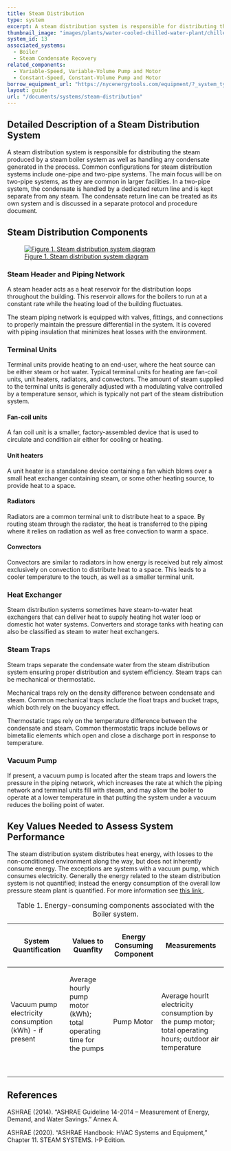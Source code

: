 ```yaml
---
title: Steam Distribution
type: system
excerpt: A steam distribution system is responsible for distributing the steam produced by a steam boiler system as well as handling any condensate generated in the process.
thumbnail_image: "images/plants/water-cooled-chilled-water-plant/chilled-water-plant-overview.jpeg"
system_id: 13
associated_systems:
  - Boiler
  - Steam Condensate Recovery
related_components:
  - Variable-Speed, Variable-Volume Pump and Motor
  - Constant-Speed, Constant-Volume Pump and Motor
borrow_equipment_url: "https://nycenergytools.com/equipment/?_system_type=condenser-water-loop"
layout: guide
url: "/documents/systems/steam-distribution"
---
```


## Detailed Description of a Steam Distribution System

A steam distribution system is responsible for distributing the steam produced by a steam boiler system as well as handling any condensate generated in the process. Common configurations for steam distribution systems include one-pipe and two-pipe systems. The main focus will be on two-pipe systems, as they are common in larger facilities. In a two-pipe system, the condensate is handled by a dedicated return line and is kept separate from any steam. The condensate return line can be treated as its own system and is discussed in a separate protocol and procedure document.

## Steam Distribution Components

<a href="/images/systems/steam-distribution/steam-distribution figure 1.png">
<figure class="figure mb-3 mt-3">
  <img src="/images/systems/steam-distribution/steam-distribution figure 1.png" class="figure-img img-fluid rounded" alt="Figure 1. Steam distribution system diagram">
  <figcaption class="figure-caption text-left">Figure 1. Steam distribution system diagram</figcaption>
</figure>
</a>

### Steam Header and Piping Network

A steam header acts as a heat reservoir for the distribution loops throughout the building. This reservoir allows for the boilers to run at a constant rate while the heating load of the building fluctuates. 

The steam piping network is equipped with valves, fittings, and connections to properly maintain the pressure differential in the system. It is covered with piping insulation that minimizes heat losses with the environment.  

### Terminal Units 

Terminal units provide heating to an end-user, where the heat source can be either steam or hot water. Typical terminal units for heating are fan-coil units, unit heaters, radiators, and convectors. The amount of steam supplied to the terminal units is generally adjusted with a modulating valve controlled by a temperature sensor, which is typically not part of the steam distribution system. 
 
#### Fan-coil units 

A fan coil unit is a smaller, factory-assembled device that is used to circulate and condition air either for cooling or heating. 

#### Unit heaters 

A unit heater is a standalone device containing a fan which blows over a small heat exchanger containing steam, or some other heating source, to provide heat to a space. 

#### Radiators 

Radiators are a common terminal unit to distribute heat to a space. By routing steam through the radiator, the heat is transferred to the piping where it relies on radiation as well as free convection to warm a space. 

#### Convectors 

Convectors are similar to radiators in how energy is received but rely almost exclusively on convection to distribute heat to a space. This leads to a cooler temperature to the touch, as well as a smaller terminal unit. 

### Heat Exchanger 

Steam distribution systems sometimes have steam-to-water heat exchangers that can deliver heat to supply heating hot water loop or domestic hot water systems. Converters and storage tanks with heating can also be classified as steam to water heat exchangers.  
 
### Steam Traps  

Steam traps separate the condensate water from the steam distribution system ensuring proper distribution and system efficiency. Steam traps can be mechanical or thermostatic. 

Mechanical traps rely on the density difference between condensate and steam. Common mechanical traps include the float traps and bucket traps, which both rely on the buoyancy effect. 

Thermostatic traps rely on the temperature difference between the condensate and steam. Common thermostatic traps include bellows or bimetallic elements which open and close a discharge port in response to temperature. 
 
### Vacuum Pump 

If present, a vacuum pump is located after the steam traps and lowers the pressure in the piping network, which increases the rate at which the piping network and terminal units fill with steam, and may allow the boiler to operate at a lower temperature in that putting the system under a vacuum reduces the boiling point of water.

## Key Values Needed to Assess System Performance

The steam distribution system distributes heat energy, with losses to the non-conditioned environment along the way, but does not inherently consume energy. The exceptions are systems with a vacuum pump, which consumes electricity. Generally the energy related to the steam distribution system is not quantified; instead the energy consumption of the overall low pressure steam plant is quantified. For more information see <a href="/documents/plants/steam-plant"> this link </a>.

<table>
    <caption>Table 1. Energy-consuming components associated with the Boiler system.</caption>
    <thead>
        <tr>
            <th>
                <p><strong>System Quantification</strong></p>
            </th>
            <th>
                <p><strong>Values to Quanfity</strong></p>
            </th>
            <th>
                <p><strong>Energy Consuming Component</strong></p>
            </th>
            <th>
                <p><strong>Measurements</strong></p>
            </th>
        </tr>
    <tbody>
        <tr>
            <td>
                <p>Vacuum pump electricity consumption (kWh) - if present</p>
            </td>
            <td>
                <p>Average hourly pump motor (kWh); total operating time for the pumps</p>
                <p><br></p>
            </td>
            <td>
                <p>Pump Motor</p>
            </td>
            <td>
                <p>Average hourlt electricity consumption by the pump motor; total operating hours; outdoor air temperature</p>
            </td>
        </tr>
    </tbody>
</table>  

## References

ASHRAE (2014). “ASHRAE Guideline 14-2014 – Measurement of Energy, Demand, and Water Savings.” Annex A.

ASHRAE (2020). “ASHRAE Handbook: HVAC Systems and Equipment,” Chapter 11. STEAM SYSTEMS. I-P Edition.